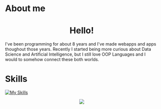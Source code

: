 # About me
<h1 align="center">
  Hello!<br>
</h1>
  I've been programming for about 8 years and I've made webapps and apps thoughout those years.
  Recently I started being more curious about Data Science and Artificial Intelligence, but I still love OOP Languages and I would to somehow connect these both worlds.<br>

# Skills

[![My Skills](https://skillicons.dev/icons?i=c,cs,css,docker,html,java,js,mysql,php,py)](https://skillicons.dev)

<p align="center">
  <a href="https://github.com/pevent">
    <img src="https://komarev.com/ghpvc/?username=pevent&color=blue&style=flat)" />
  </a>
</p>

<!---| <a href="https://github.com/pevent/github-readme-stats"><img align="center" src="https://github-readme-stats.vercel.app/api?username=pevent&show_icons=true&include_all_commits=true&theme=buefy&hide_border=true" alt="Pevent's github stats" /></a> | <a href="https://github.com/pevent/github-readme-stats"><img align="center" src="https://github-readme-stats.vercel.app/api/top-langs/?username=pevent&layout=compact&theme=buefy&hide_border=true" /></a> |
| ------------- | ------------- |--->
